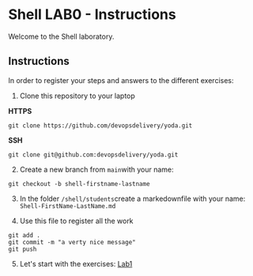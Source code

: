 # Shell LAB0 - Instructions

Welcome to the Shell laboratory.

## Instructions

In order to register your steps and answers to the different exercises:
1. Clone this repository to your laptop

**HTTPS**
```
git clone https://github.com/devopsdelivery/yoda.git
```

**SSH**
```
git clone git@github.com:devopsdelivery/yoda.git
```

2. Create a new branch from `main`with your name: 
```
git checkout -b shell-firstname-lastname 
```

3. In the folder `/shell/students`create a markedownfile with your name: `Shell-FirstName-LastName.md`

4. Use this file to register all the work
```
git add .
git commit -m "a verty nice message"
git push
```

5. Let's start with the exercises: [Lab1](lab1.md)
